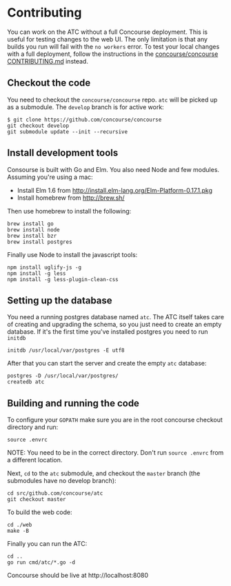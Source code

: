 # Contributing

You can work on the ATC without a full Concourse deployment. This is useful for testing changes to the web UI. The only limitation is that any builds you run will fail with the `no workers` error. To test your local changes with a full deployment, follow the instructions in the [concourse/concourse CONTRIBUTING.md](https://github.com/concourse/concourse/blob/develop/CONTRIBUTING.md) instead.

## Checkout the code
You need to checkout the `concourse/concourse` repo. `atc` will be picked up as a submodule. The `develop` branch is for active work:

```
$ git clone https://github.com/concourse/concourse
git checkout develop
git submodule update --init --recursive  
```

## Install development tools
Consourse is built with Go and Elm. You also need Node and few modules. Assuming you're using a mac:

- Install Elm 1.6 from http://install.elm-lang.org/Elm-Platform-0.17.1.pkg
- Install homebrew from http://brew.sh/

Then use homebrew to install the following:

```
brew install go
brew install node
brew install bzr
brew install postgres
```

Finally use Node to install the javascript tools:

```
npm install uglify-js -g
npm install -g less
npm install -g less-plugin-clean-css
```

## Setting up the database

You need a running postgres database named `atc`. The ATC itself takes care of creating and upgrading the schema, so you just need to create an empty database. If it's the first time you've installed postgres you need to run `initdb`

```
initdb /usr/local/var/postgres -E utf8
```

After that you can start the server and create the empty `atc` database:

```
postgres -D /usr/local/var/postgres/
createdb atc
```

## Building and running the code

To configure your `GOPATH` make sure you are in the root concourse checkout directory and run:

```
source .envrc
```

NOTE: You need to be in the correct directory. Don't run `source .envrc` from a different location.

Next, `cd` to the `atc` submodule, and checkout the `master` branch (the submodules have no develop branch):

```
cd src/github.com/concourse/atc
git checkout master
```

To build the web code:

```
cd ./web
make -B
```

Finally you can run the ATC:

```
cd ..
go run cmd/atc/*.go -d     
```

Concourse should be live at http://localhost:8080
